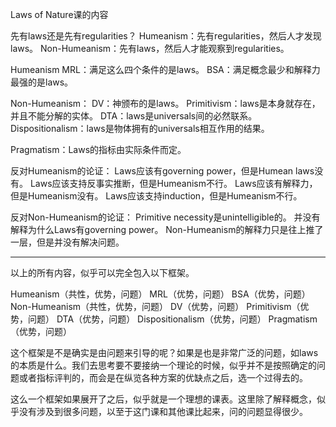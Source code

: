 Laws of Nature课的内容

先有laws还是先有regularities？
Humeanism：先有regularities，然后人才发现laws。
Non-Humeanism：先有laws，然后人才能观察到regularities。

Humeanism
MRL：满足这么四个条件的是laws。
BSA：满足概念最少和解释力最强的是laws。

Non-Humeanism：
DV：神颁布的是laws。
Primitivism：laws是本身就存在，并且不能分解的实体。
DTA：laws是universals间的必然联系。
Dispositionalism：laws是物体拥有的universals相互作用的结果。

Pragmatism：Laws的指标由实际条件而定。

反对Humeanism的论证：
Laws应该有governing power，但是Humean laws没有。
Laws应该支持反事实推断，但是Humeanism不行。
Laws应该有解释力，但是Humeanism没有。
Laws应该支持induction，但是Humeanism不行。

反对Non-Humeanism的论证：
Primitive necessity是unintelligible的。
并没有解释为什么Laws有governing power。
Non-Humeanism的解释力只是往上推了一层，但是并没有解决问题。

---------------

以上的所有内容，似乎可以完全包入以下框架。

Humeanism（共性，优势，问题）
  MRL（优势，问题）
  BSA（优势，问题）
Non-Humeanism（共性，优势，问题）
  DV（优势，问题）
  Primitivism（优势，问题）
  DTA（优势，问题）
  Dispositionalism（优势，问题）
Pragmatism （优势，问题）

这个框架是不是确实是由问题来引导的呢？如果是也是非常广泛的问题，如laws的本质是什么。我们去思考要不要接纳一个理论的时候，似乎并不是按照确定的问题或者指标评判的，而会是在纵览各种方案的优缺点之后，选一个过得去的。

这么一个框架如果展开了之后，似乎就是一个理想的课表。这里除了解释概念，似乎没有涉及到很多问题，以至于这门课和其他课比起来，问的问题显得很少。
